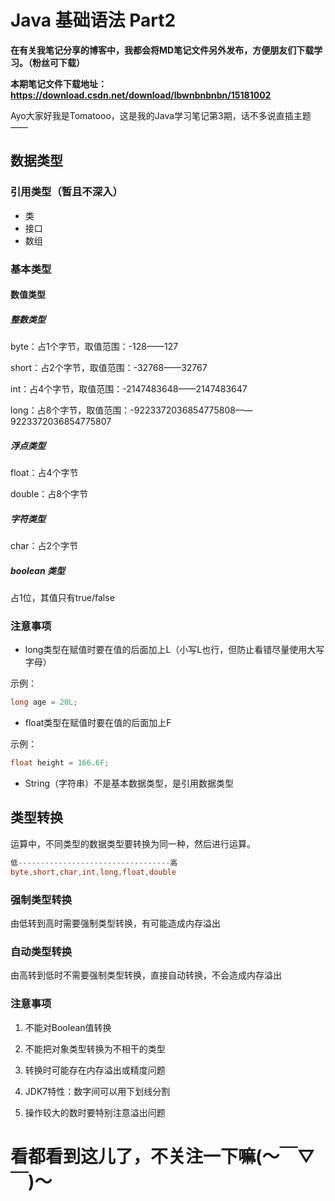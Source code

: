 # Java 基础语法 Part2

**在有关我笔记分享的博客中，我都会将MD笔记文件另外发布，方便朋友们下载学习。（粉丝可下载）**

**本期笔记文件下载地址：https://download.csdn.net/download/lbwnbnbnbn/15181002**

Ayo大家好我是Tomatooo，这是我的Java学习笔记第3期，话不多说直插主题——

## 数据类型

### 引用类型（暂且不深入）

- 类
- 接口
- 数组

### 基本类型

#### 数值类型

##### 整数类型

byte：占1个字节，取值范围：-128——127

short：占2个字节，取值范围：-32768——32767

int：占4个字节，取值范围：-2147483648——2147483647

long：占8个字节，取值范围：-9223372036854775808——9223372036854775807

##### 浮点类型

float：占4个字节

double：占8个字节

##### 字符类型

char：占2个字节

##### boolean 类型

占1位，其值只有true/false

### 注意事项

- long类型在赋值时要在值的后面加上L（小写L也行，但防止看错尽量使用大写字母）

示例：

```java
long age = 20L;
```

 

- float类型在赋值时要在值的后面加上F

示例：

```java
float height = 166.6F;
```

- String（字符串）不是基本数据类型，是引用数据类型
## 类型转换

运算中，不同类型的数据类型要转换为同一种，然后进行运算。

``` java
低----------------------------------高
byte,short,char,int,long,float,double
```

### 强制类型转换

由低转到高时需要强制类型转换，有可能造成内存溢出

### 自动类型转换

由高转到低时不需要强制类型转换，直接自动转换，不会造成内存溢出

### 注意事项

1. 不能对Boolean值转换

2. 不能把对象类型转换为不相干的类型

3. 转换时可能存在内存溢出或精度问题

4. JDK7特性：数字间可以用下划线分割

5.  操作较大的数时要特别注意溢出问题

# 看都看到这儿了，不关注一下嘛(～￣▽￣)～